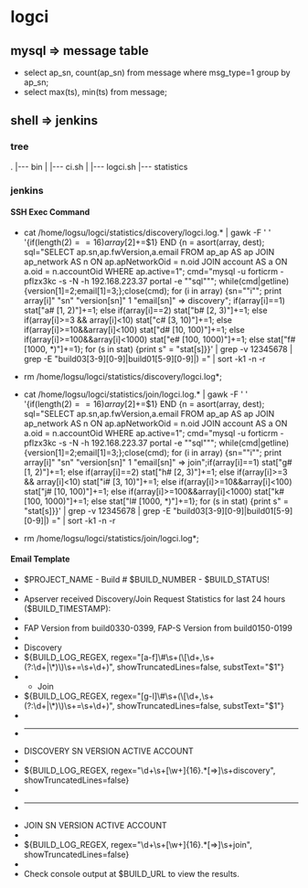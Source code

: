 # logci
## mysql => message table
* select ap_sn, count(ap_sn) from message where msg_type=1 group by ap_sn;
* select max(ts), min(ts) from message;

## shell => jenkins
### tree
.
|--- bin
|   |--- ci.sh
|   |--- logci.sh
|--- statistics

### jenkins
#### SSH Exec Command
* cat /home/logsu/logci/statistics/discovery/logci.log.* | gawk -F ' ' '{if(length($2)==16) array[$2]+=$1} END {n = asort(array, dest); sql="SELECT ap.sn,ap.fwVersion,a.email FROM ap_ap AS ap JOIN ap_network AS n ON ap.apNetworkOid = n.oid JOIN account AS a ON a.oid = n.accountOid WHERE ap.active=1"; cmd="mysql -u forticrm -pflzx3kc -s -N -h 192.168.223.37 portal -e \""sql"\""; while(cmd|getline){version[$1]=$2;email[$1]=$3;};close(cmd); for (i in array) {sn=""i""; print array[i]" "sn" "version[sn]" 1 "email[sn]" => discovery"; if(array[i]==1) stat["a# [1, 2)"]+=1; else if(array[i]==2) stat["b# [2, 3)"]+=1; else if(array[i]>=3 && array[i]<10) stat["c# [3, 10)"]+=1; else if(array[i]>=10&&array[i]<100) stat["d# [10, 100)"]+=1; else if(array[i]>=100&&array[i]<1000) stat["e# [100, 1000)"]+=1; else stat["f# [1000, *)"]+=1}; for (s in stat) {print s" = "stat[s]}}' | grep -v 12345678 | grep -E "build03[3-9][0-9]|build01[5-9][0-9]|\) =" | sort -k1 -n -r

* rm /home/logsu/logci/statistics/discovery/logci.log*;

* cat /home/logsu/logci/statistics/join/logci.log.* | gawk -F ' ' '{if(length($2)==16) array[$2]+=$1} END {n = asort(array, dest); sql="SELECT ap.sn,ap.fwVersion,a.email FROM ap_ap AS ap JOIN ap_network AS n ON ap.apNetworkOid = n.oid JOIN account AS a ON a.oid = n.accountOid WHERE ap.active=1"; cmd="mysql -u forticrm -pflzx3kc -s -N -h 192.168.223.37 portal -e \""sql"\""; while(cmd|getline){version[$1]=$2;email[$1]=$3;};close(cmd); for (i in array) {sn=""i""; print array[i]" "sn" "version[sn]" 1 "email[sn]" => join";if(array[i]==1) stat["g# [1, 2)"]+=1; else if(array[i]==2) stat["h# [2, 3)"]+=1; else if(array[i]>=3 && array[i]<10) stat["i# [3, 10)"]+=1; else if(array[i]>=10&&array[i]<100) stat["j# [10, 100)"]+=1; else if(array[i]>=100&&array[i]<1000) stat["k# [100, 1000)"]+=1; else stat["l# [1000, *)"]+=1}; for (s in stat) {print s" = "stat[s]}}' | grep -v 12345678 | grep -E "build03[3-9][0-9]|build01[5-9][0-9]|\) =" | sort -k1 -n -r

* rm /home/logsu/logci/statistics/join/logci.log*;

#### Email Template
* $PROJECT_NAME - Build # $BUILD_NUMBER - $BUILD_STATUS!
* 
* Apserver received Discovery/Join Request Statistics for last 24 hours ($BUILD_TIMESTAMP):
* 
* FAP Version from build0330-0399, FAP-S Version from build0150-0199
* 
* Discovery
* ${BUILD_LOG_REGEX, regex="[a-f]\\#\\s+(\\[\\d+,\\s+(?:\\d+|\\*)\\)\\s+=\\s+\\d+)", showTruncatedLines=false, substText="$1"}
* * Join
* ${BUILD_LOG_REGEX, regex="[g-l]\\#\\s+(\\[\\d+,\\s+(?:\\d+|\\*)\\)\\s+=\\s+\\d+)", showTruncatedLines=false, substText="$1"}
* 
* ---------------------------------------------------------------------------------------------------------------------------
* DISCOVERY SN VERSION ACTIVE ACCOUNT
* 
* ${BUILD_LOG_REGEX, regex="\\d+\\s+[\\w+]{16}.*[=>]\\s+discovery", showTruncatedLines=false}
* 
* ---------------------------------------------------------------------------------------------------------------------------
* JOIN SN VERSION ACTIVE ACCOUNT
* 
* ${BUILD_LOG_REGEX, regex="\\d+\\s+[\\w+]{16}.*[=>]\\s+join", showTruncatedLines=false}
* 
* Check console output at $BUILD_URL to view the results.

